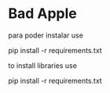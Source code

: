 # Bad Apple
para poder instalar use

pip install -r requirements.txt

to install libraries use

pip install -r requirements.txt   